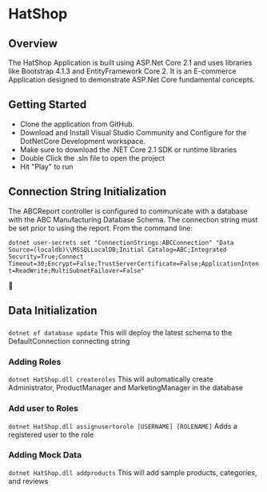 ﻿# HatShop

## Overview

The HatShop Application is built using ASP.Net Core 2.1 and uses libraries like Bootstrap 4.1.3 and EntityFramework Core 2.  It is an E-commerce Application designed to demonstrate ASP.Net Core fundamental concepts.

## Getting Started
- Clone the application from GitHub.
- Download and Install Visual Studio Community and Configure for the DotNetCore Development workspace.
- Make sure to download the .NET Core 2.1 SDK or runtime libraries
- Double Click the .sln file to open the project
- Hit "Play" to run

## Connection String Initialization

The ABCReport controller is configured to communicate with a database with the ABC Manufacturing Database Schema.  The connection string must be set prior to using the report.  From the command line:

`dotnet user-secrets set "ConnectionStrings:ABCConnection" "Data Source=(localdb)\\MSSQLLocalDB;Initial Catalog=ABC;Integrated Security=True;Connect Timeout=30;Encrypt=False;TrustServerCertificate=False;ApplicationIntent=ReadWrite;MultiSubnetFailover=False"`

💯 

## Data Initialization

###
`dotnet ef database update`
This will deploy the latest schema to the DefaultConnection connecting string

### Adding Roles
`dotnet HatShop.dll createroles`
This will automatically create Administrator, ProductManager and MarketingManager in the database

### Add user to Roles
`dotnet HatShop.dll assignusertorole [USERNAME] [ROLENAME]`
Adds a registered user to the role

### Adding Mock Data
`dotnet HatShop.dll addproducts`
This will add sample products, categories, and reviews